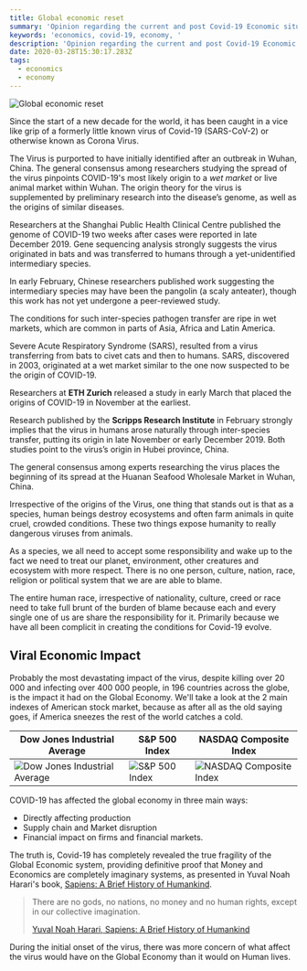 ```yaml
---
title: Global economic reset
summary: 'Opinion regarding the current and post Covid-19 Economic situation'
keywords: 'economics, covid-19, economy, '
description: 'Opinion regarding the current and post Covid-19 Economic situation'
date: 2020-03-28T15:30:17.283Z
tags:
  - economics
  - economy
---
```

![Global economic reset](/uploads/economics.png "Global economic reset")

Since the start of a new decade for the world, it has been caught in a vice like grip of a formerly little known virus of Covid-19 (SARS-CoV-2)  or otherwise known as Corona Virus.

The Virus is purported to have initially identified after an outbreak in Wuhan, China.  The general consensus among researchers studying the spread of the virus pinpoints COVID-19's most likely origin to a *wet market* or live animal market within Wuhan. The origin theory for the virus is supplemented by preliminary research into the disease’s genome, as well as the origins of similar diseases. 

Researchers at the Shanghai Public Health Clinical Centre published the genome of COVID-19 two weeks after cases were reported in late December 2019. Gene sequencing analysis strongly suggests the virus originated in bats and was transferred to humans through a yet-unidentified intermediary species. 

In early February, Chinese researchers published work suggesting the intermediary species may have been the pangolin (a scaly anteater), though this work has not yet undergone a peer-reviewed study.

The conditions for such inter-species pathogen transfer are ripe in wet markets, which are common in parts of Asia, Africa and Latin America. 

Severe Acute Respiratory Syndrome (SARS), resulted from a virus transferring from bats to civet cats and then to humans. SARS, discovered in 2003, originated at a wet market similar to the one now suspected to be the origin of COVID-19.

Researchers at **ETH Zurich** released a study in early March that placed the origins of COVID-19 in November at the earliest. 

Research published by the **Scripps Research Institute** in February strongly implies that the virus in humans arose naturally through inter-species transfer, putting its origin in late November or early December 2019. Both studies point to the virus’s origin in Hubei province, China.

The general consensus among experts researching the virus places the beginning of its spread at the Huanan Seafood Wholesale Market in Wuhan, China.

Irrespective of the origins of the Virus, one thing that stands out is that as a species, human beings destroy ecosystems and often farm animals in quite cruel, crowded conditions. These two things expose humanity to really dangerous viruses from animals.

As a species, we all need to accept some responsibility and wake up to the fact we need to treat our planet, environment, other creatures and ecosystem with more respect. There is no one person, culture, nation, race, religion or political system that we are are able to blame.  

The entire human race, irrespective of nationality, culture, creed or race need to take full brunt of the burden of blame because each and every single one of us are share the responsibility for it.  Primarily because we have all been complicit in creating the conditions for Covid-19 evolve.

## Viral Economic Impact

Probably the most devastating impact of the virus, despite killing over 20 000 and infecting over 400 000 people, in 196 countries across the globe, is the impact it had on the Global Economy.  We'll take a look at the 2 main indexes of American stock market, because as after all as the old saying goes, if America sneezes the rest of the world catches a cold.

| Dow Jones Industrial Average                                                                            | S&P 500 Index                                                  | NASDAQ Composite Index                                                                  |
| ------------------------------------------------------------------------------------------------------- | -------------------------------------------------------------- | --------------------------------------------------------------------------------------- |
| ![Dow Jones Industrial Average](/uploads/dow-jones-industrial-index.png "Dow Jones Industrial Average") | ![S&P 500 Index](/uploads/sandp-500-index.png "S&P 500 Index") | ![NASDAQ Composite Index](/uploads/nasdaq-composite-index.png "NASDAQ Composite Index") |

COVID-19 has affected the global economy in three main ways: 

* Directly affecting production
* Supply chain and Market disruption
* Financial impact on firms and financial markets. 

The truth is, Covid-19 has completely revealed the true fragility of the Global Economic system, providing definitive proof that Money and Economics are completely imaginary systems, as presented in Yuval Noah Harari's book, [Sapiens: A Brief History of Humankind](https://amzn.to/39t6ZJw).  



> There are no gods, no nations, no money and no human rights, except in our collective imagination.
>
> [Yuval Noah Harari, Sapiens: A Brief History of Humankind](https://amzn.to/39t6ZJw)

During the initial onset of the virus, there was more concern of what affect the virus would have on the Global Economy than it would on Human lives.
